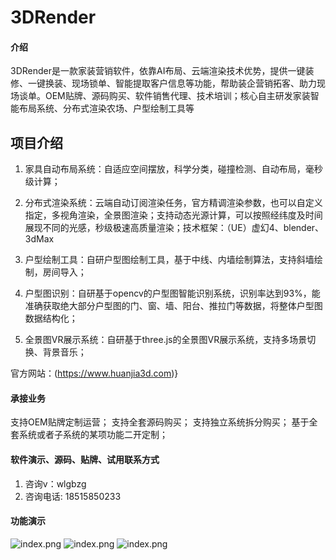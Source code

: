 # 3DRender

#### 介绍
3DRender是一款家装营销软件，依靠AI布局、云端渲染技术优势，提供一键装修、一键换装、现场锁单、智能提取客户信息等功能，帮助装企营销拓客、助力现场谈单。OEM贴牌、源码购买、软件销售代理、技术培训；核心自主研发家装智能布局系统、分布式渲染农场、户型绘制工具等

## 项目介绍

1. 家具自动布局系统：自适应空间摆放，科学分类，碰撞检测、自动布局，毫秒级计算；

2. 分布式渲染系统：云端自动订阅渲染任务，官方精调渲染参数，也可以自定义指定，多视角渲染，全景图渲染；支持动态光源计算，可以按照经纬度及时间展现不同的光感，秒级极速高质量渲染；技术框架：（UE）虚幻4、blender、3dMax

3. 户型绘制工具：自研户型图绘制工具，基于中线、内墙绘制算法，支持斜墙绘制，房间导入；

4. 户型图识别：自研基于opencv的户型图智能识别系统，识别率达到93%，能准确获取绝大部分户型图的门、窗、墙、阳台、推拉门等数据，将整体户型图数据结构化；

5. 全景图VR展示系统：自研基于three.js的全景图VR展示系统，支持多场景切换、背景音乐；

官方网站：(https://www.huanjia3d.com)}

#### 承接业务

支持OEM贴牌定制运营；
支持全套源码购买；
支持独立系统拆分购买；
基于全套系统或者子系统的某项功能二开定制；

#### 软件演示、源码、贴牌、试用联系方式

1.  咨询v：wlgbzg
2.  咨询电话: 18515850233

#### 功能演示
![index.png](https://github.com/wlgbzg/3DRender/blob/main/img/选择风格.png)
![index.png](https://github.com/wlgbzg/3DRender/blob/main/img/Screenshot_20220919_190920_com.hj.hjapp.jpg)
![index.png](https://github.com/wlgbzg/3DRender/blob/main/img/Screenshot_20220915_155015_com.hj.hjapp.jpg)
